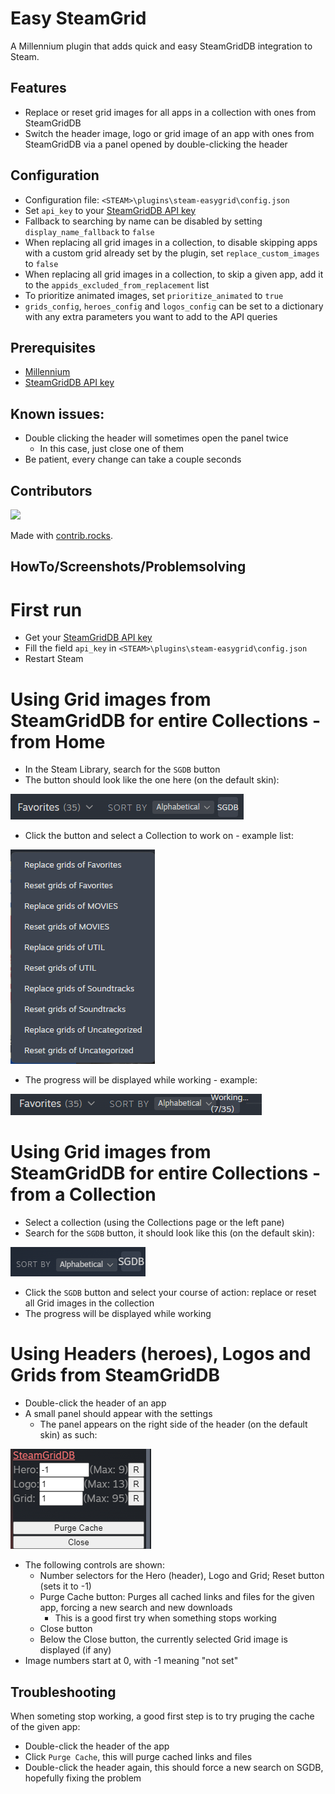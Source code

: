 # Easy SteamGrid

A Millennium plugin that adds quick and easy SteamGridDB integration to Steam.

## Features
- Replace or reset grid images for all apps in a collection with ones from SteamGridDB
- Switch the header image, logo or grid image of an app with ones from SteamGridDB via a panel opened by double-clicking the header

## Configuration
- Configuration file: `<STEAM>\plugins\steam-easygrid\config.json`
- Set `api_key` to your [SteamGridDB API key](https://www.steamgriddb.com/profile/preferences/api)
- Fallback to searching by name can be disabled by setting `display_name_fallback` to `false`
- When replacing all grid images in a collection, to disable skipping apps with a custom grid already set by the plugin, set `replace_custom_images` to `false`
- When replacing all grid images in a collection, to skip a given app, add it to the `appids_excluded_from_replacement` list
- To prioritize animated images, set `prioritize_animated` to `true`
- `grids_config`, `heroes_config` and `logos_config` can be set to a dictionary with any extra parameters you want to add to the API queries

## Prerequisites
- [Millennium](https://steambrew.app/)
- [SteamGridDB API key](https://www.steamgriddb.com/profile/preferences/api)

## Known issues:
- Double clicking the header will sometimes open the panel twice
    - In this case, just close one of them
- Be patient, every change can take a couple seconds

## Contributors

<a href="https://github.com/luthor112/steam-easygrid/graphs/contributors">
  <img src="https://contrib.rocks/image?repo=luthor112/steam-easygrid" />
</a>

Made with [contrib.rocks](https://contrib.rocks).

## HowTo/Screenshots/Problemsolving

# First run

- Get your [SteamGridDB API key](https://www.steamgriddb.com/profile/preferences/api)
- Fill the field `api_key` in `<STEAM>\plugins\steam-easygrid\config.json`
- Restart Steam

# Using Grid images from SteamGridDB for entire Collections - from Home

- In the Steam Library, search for the `SGDB` button
- The button should look like the one here (on the default skin):

![SGDB button](screenshots/sgdb-button.png)

- Click the button and select a Collection to work on - example list:

![Example collection list](screenshots/sgdb-collections.png)

- The progress will be displayed while working - example:

![Searching for Grid images](screenshots/grid-working.png)

# Using Grid images from SteamGridDB for entire Collections - from a Collection

- Select a collection (using the Collections page or the left pane)
- Search for the `SGDB` button, it should look like this (on the default skin):

![SGDB button](screenshots/sgdb-coll-button.png)

- Click the `SGDB` button and select your course of action: replace or reset all Grid images in the collection
- The progress will be displayed while working

# Using Headers (heroes), Logos and Grids from SteamGridDB

- Double-click the header of an app
- A small panel should appear with the settings
    - The panel appears on the right side of the header (on the default skin) as such:

![Settings panel](screenshots/header-panel.png)

- The following controls are shown:
    - Number selectors for the Hero (header), Logo and Grid; Reset button (sets it to -1)
    - Purge Cache button: Purges all cached links and files for the given app, forcing a new search and new downloads
        - This is a good first try when something stops working
    - Close button
    - Below the Close button, the currently selected Grid image is displayed (if any)
- Image numbers start at 0, with -1 meaning "not set"

## Troubleshooting

When someting stop working, a good first step is to try pruging the cache of the given app:
- Double-click the header of the app
- Click `Purge Cache`, this will purge cached links and files
- Double-click the header again, this should force a new search on SGDB, hopefully fixing the problem